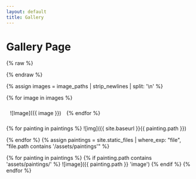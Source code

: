 ```yaml
---
layout: default
title: Gallery
---
```


# Gallery Page
{% raw %}
<style>
.gallery-item {
  display: inline-block;
  margin: 10px;
}

.gallery-item img {
  width: 200px;
  height: 200px;
  object-fit: cover;
}
</style>
{% endraw %}

{% assign images = image_paths | strip_newlines | split: '\n' %}

{% for image in images %}
  <div class="gallery-item">
    ![Image]({{ image }})
  </div>
{% endfor %}


{% for painting in paintings %}
	![img]({{ site.baseurl }}{{ painting.path }})


{% endfor %}
{% assign paintings = site.static_files | where_exp: "file", "file.path contains '/assets/paintings'" %}

{% for painting in paintings %}
 {% if painting.path contains 'assets/paintings/' %}
  ![image]({{ painting.path }} 'image')
 {% endif %}
{% endfor %}


